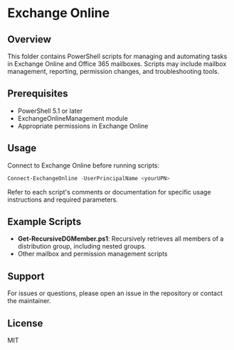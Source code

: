 # Exchange Online

## Overview

This folder contains PowerShell scripts for managing and automating tasks in Exchange Online and Office 365 mailboxes. Scripts may include mailbox management, reporting, permission changes, and troubleshooting tools.

## Prerequisites

- PowerShell 5.1 or later
- ExchangeOnlineManagement module
- Appropriate permissions in Exchange Online

## Usage

Connect to Exchange Online before running scripts:

```powershell
Connect-ExchangeOnline -UserPrincipalName <yourUPN>
```

Refer to each script's comments or documentation for specific usage instructions and required parameters.

## Example Scripts

- **Get-RecursiveDGMember.ps1**: Recursively retrieves all members of a distribution group, including nested groups.
- Other mailbox and permission management scripts

## Support

For issues or questions, please open an issue in the repository or contact the maintainer.

## License

MIT
